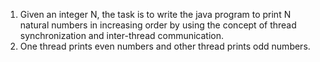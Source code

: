 1. Given an integer N, the task is to write the java program to print N natural numbers in increasing order
by using the concept of thread synchronization and inter-thread communication.
2. One thread prints even numbers and other thread prints odd numbers.
